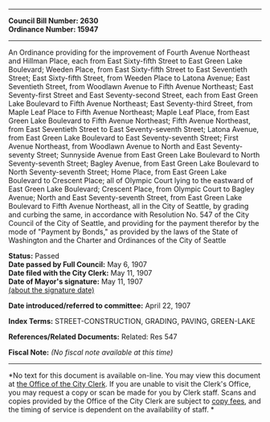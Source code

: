 * * * * *  
  
**Council Bill Number: [](#h0)[](#h2)2630**   
**Ordinance Number: 15947**  
  
* * * * *  
  
An Ordinance providing for the improvement of Fourth Avenue Northeast and Hillman Place, each from East Sixty-fifth Street to East Green Lake Boulevard; Weeden Place, from East Sixty-fifth Street to East Seventieth Street; East Sixty-fifth Street, from Weeden Place to Latona Avenue; East Seventieth Street, from Woodlawn Avenue to Fifth Avenue Northeast; East Seventy-first Street and East Seventy-second Street, each from East Green Lake Boulevard to Fifth Avenue Northeast; East Seventy-third Street, from Maple Leaf Place to Fifth Avenue Northeast; Maple Leaf Place, from East Green Lake Boulevard to Fifth Avenue Northeast; Fifth Avenue Northeast, from East Seventieth Street to East Seventy-seventh Street; Latona Avenue, from East Green Lake Boulevard to East Seventy-seventh Street; First Avenue Northeast, from Woodlawn Avenue to North and East Seventy-seventy Street; Sunnyside Avenue from East Green Lake Boulevard to North Seventy-seventh Street; Bagley Avenue, from East Green Lake Boulevard to North Seventy-seventh Street; Home Place, from East Green Lake Boulevard to Crescent Place; all of Olympic Court lying to the eastward of East Green Lake Boulevard; Crescent Place, from Olympic Court to Bagley Avenue; North and East Seventy-seventh Street, from East Green Lake Boulevard to Fifth Avenue Northeast, all in the City of Seattle, by grading and curbing the same, in accordance with Resolution No. 547 of the City Council of the City of Seattle, and providing for the payment therefor by the mode of "Payment by Bonds," as provided by the laws of the State of Washington and the Charter and Ordinances of the City of Seattle  
  
**Status:** Passed   
**Date passed by Full Council:** May 6, 1907   
**Date filed with the City Clerk:** May 11, 1907   
**Date of Mayor's signature:** May 11, 1907   
[(about the signature date)](/~public/approvaldate.htm)   
  
  
**Date introduced/referred to committee:** April 22, 1907   
  
**Index Terms:** STREET-CONSTRUCTION, GRADING, PAVING, GREEN-LAKE  
  
**References/Related Documents:** Related: Res 547  
  
**Fiscal Note:** *(No fiscal note available at this time)*  
  
* * * * *  
  
*No text for this document is available on-line. You may view this document at [the Office of the City Clerk](http://www.seattle.gov/leg/clerk/contactUs.htm). If you are unable to visit the Clerk's Office, you may request a copy or scan be made for you by Clerk staff. Scans and copies provided by the Office of the City Clerk are subject to [copy fees](http://clerk.seattle.gov/~public/clerkfees.htm), and the timing of service is dependent on the availability of staff. *  
  
  
